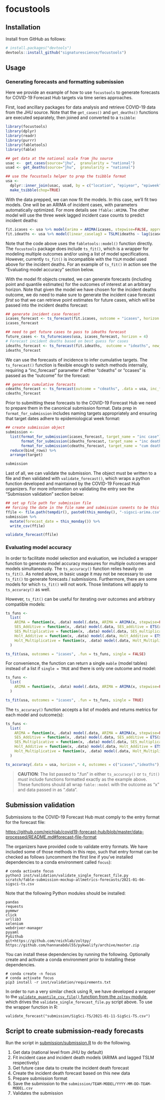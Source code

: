 
<!-- README.md is generated from README.Rmd. Please edit that file -->

# focustools

<!-- badges: start -->
<!-- badges: end -->

## Installation

Install from GitHub as follows:

``` r
# install.packages("devtools")
devtools::install_github("signaturescience/focustools")
```

## Usage

### Generating forecasts and formatting submission

Here we provide an example of how to use `focustools` to generate
forecasts for COVID-19 Forecast Hub targets via time series approaches.

First, load ancillary packages for data analysis and retrieve COVID-19
data from the JHU source. Note that the `get_cases()` and `get_deaths()`
functions are executed separately, then joined and converted to a
`tsibble`:

``` r
library(focustools)
library(dplyr)
library(readr)
library(purrr)
library(fabletools)
library(fable)

## get data at the national scale from jhu source
usac <-  get_cases(source="jhu",  granularity = "national")
usad <- get_deaths(source="jhu",  granularity = "national")

## use the focustools helper to prep the tsibble format
usa <-  
  dplyr::inner_join(usac, usad, by = c("location", "epiyear", "epiweek")) %>% 
  make_tsibble(chop=TRUE)
```

With the data prepped, we can now fit the models. In this case, we’ll
fit two models. One will be an ARIMA of incident cases, with parameters
automatically optimized. For more details see `?fable::ARIMA`. The other
model will use the three week lagged incident case counts to predict
incident deaths:

``` r
fit.icases <- usa %>% model(arima = ARIMA(icases, stepwise=FALSE, approximation=FALSE))
fit.ideaths <- usa %>% model(linear_caselag3 = TSLM(ideaths ~ lag(icases, 3)))
```

Note that the code above uses the `fabletools::model()` function
directly. The `focustools` package does include `ts_fit()`, which is a
wrapper for modeling multiple outcomes and/or using a list of model
specifications. However, currently `ts_fit()` is incompatible with the
`TSLM` model used above for the incident deaths. For an example of
`ts_fit()` in action see the “Evaluating model accuracy” section below.

With the model fit objects created, we can generate forecasts (including
point and quantile estimates) for the outcomes of interest at an
arbitrary horizon. Note that given the model we have chosen for the
incident deaths outcome, we do need to make sure to generate the
incident case forecast *first* so that we can retrieve point estimates
for future cases, which will be passed into the incident deaths
forecast:

``` r
## generate incident case forecast
icases_forecast <- ts_forecast(fit.icases, outcome = "icases", horizon = 4)
icases_forecast

## need to get future cases to pass to ideaths forecast
future_cases <- ts_futurecases(usa, icases_forecast, horizon = 4)
# Forecast incident deaths based on best guess for cases
ideaths_forecast <- ts_forecast(fit.ideaths,  outcome = "ideaths", new_data = future_cases)
ideaths_forecast
```

We can use the forecasts of incidence to infer cumulative targets. The
`ts_forecast()` function is flexible enough to switch methods
internally, requiring a “inc\_forecast” parameter if either “cdeaths” or
“ccases” is passed as the “outcome” for the forecast:

``` r
## generate cumulative forecasts
cdeaths_forecast <- ts_forecast(outcome = "cdeaths", .data = usa, inc_forecast = ideaths_forecast)
cdeaths_forecast
```

Prior to submitting these forecasts to the COVID-19 Forecast Hub we need
to prepare them in the canonical submission format. Data prep in
`format_for_submission` includes naming targets appropriately and
ensuring that target dates adhere to epidemiological week format:

``` r
## create submission object
submission <-
  list(format_for_submission(icases_forecast, target_name = "inc case"),
       format_for_submission(ideaths_forecast, target_name = "inc death"),
       format_for_submission(cdeaths_forecast, target_name = "cum death")) %>%
  reduce(bind_rows) %>%
  arrange(target)

submission
```

Last of all, we can validate the submission. The object must be written
to a file and then validated with `validate_forecast()`, which wraps a
python function developed and maintained by the COVID-19 Forecast Hub
organizers. For more information on validating the entry see the
“Submission validation” section below:

``` r
## set up file path for submission file
## forcing the date in the file name and submission conents to be this monday
ffile <- file.path(tempdir(), paste0(this_monday(), "-sigsci-arima.csv"))
submission %>%
  mutate(forecast_date = this_monday()) %>%
  write_csv(ffile)

validate_forecast(ffile)
```

### Evaluating model accuracy

In order to facilitate model selection and evaluation, we included a
wrapper function to generate model accuracy measures for multiple
outcomes and models simultaneously. The `ts_accuracy()` function relies
heavily on `ts_fit()`. As noted above, in basic usage it may not be
necessary to use `ts_fit()` to generate forecasts / submissions.
Furthermore, there are some models for which `ts_fit()` will not work.
Those limitations will apply to `ts_accuracy()` as well.

However, `ts_fit()` can be useful for iterating over outcomes and
arbitrary compatible models:

``` r
ts_funs <- 
  list(
    ARIMA = function(x, .data) model(.data, ARIMA = ARIMA(x, stepwise=FALSE, approximation=FALSE)),
    SES_Additive = function(x, .data) model(.data, SES_additive = ETS(x ~ error("A") + trend("N") + season("N"))),
    SES_Multiplicative = function(x, .data) model(.data, SES_multiplicative = ETS(x ~ error("M") + trend("N") + season("N"))),
    Holt_Additive = function(x, .data) model(.data, Holt_Additive = ETS(x ~ error("A") + trend("A") + season("N"))),
    Holt_Multiplicative = function(x, .data) model(.data, Holt_Multiplicative = ETS(x ~ error("M") + trend("A") + season("N")))
  )

ts_fit(usa, outcomes = "icases", .fun = ts_funs, single = FALSE)
```

For convenience, the function can return a single `mable` (model tables)
instead of a list if `single = TRUE` and there is only one outcome and
model:

``` r
ts_funs <- 
  list(
    ARIMA = function(x, .data) model(.data, ARIMA = ARIMA(x, stepwise=FALSE, approximation=FALSE))
  )

ts_fit(usa, outcomes = "icases", .fun = ts_funs, single = TRUE)
```

The `ts_accuracy()` function accepts a list of models and returns
metrics for each model and outcome(s):

``` r
ts_funs <- 
  list(
    ARIMA = function(x, .data) model(.data, ARIMA = ARIMA(x, stepwise=FALSE, approximation=FALSE)),
    SES_Additive = function(x, .data) model(.data, SES_additive = ETS(x ~ error("A") + trend("N") + season("N"))),
    SES_Multiplicative = function(x, .data) model(.data, SES_multiplicative = ETS(x ~ error("M") + trend("N") + season("N"))),
    Holt_Additive = function(x, .data) model(.data, Holt_Additive = ETS(x ~ error("A") + trend("A") + season("N"))),
    Holt_Multiplicative = function(x, .data) model(.data, Holt_Multiplicative = ETS(x ~ error("M") + trend("A") + season("N")))
  )

ts_accuracy(.data = usa, horizon = 4, outcomes = c("icases","ideaths"), .fun = ts_funs)
```

> **CAUTION**: The list passed to “.fun” in either `ts_accuracy()` or
> `ts_fit()` *must* include functions formatted exactly as the example
> above. These functions should all wrap `fable::model` with the outcome
> as “x” and data passed in as “.data”.

## Submission validation

Submissions to the COVID-19 Forecast Hub must comply to the entry format
for the forecast file:

<https://github.com/reichlab/covid19-forecast-hub/blob/master/data-processed/README.md#forecast-file-format>

The organizers have provided code to validate entry formats. We have
included some of those methods in this repo, such that entry format can
be checked as follows (uncomment the first line if you’ve installed
dependencies to a conda environment called `focus`):

    # conda activate focus
    python3 inst/validation/validate_single_forecast_file.py scratch/fable-submission-mockup-allmetrics-forecasts/2021-01-04-sigsci-ts.csv

Note that the following Python modules should be installed:

    pandas
    requests
    pymmwr
    click
    urllib3
    selenium
    webdriver-manager
    pyyaml
    PyGithub
    git+https://github.com/reichlab/zoltpy/
    https://github.com/hannanabdul55/pykwalify/archive/master.zip

You can install these dependencies by running the following. Optionally
create and activate a conda environment prior to installing these
dependencies.

    # conda create -n focus
    # conda activate focus
    pip3 install -r inst/validation/requirements.txt

In order to run a very similar check using R, we have developed a
wrapper to the [`validate_quantile_csv_file()` function from the
`zoltpy`
module](https://github.com/reichlab/zoltpy/blob/master/zoltpy/covid19.py#L75-L93),
which drives the `validate_single_forecast_file.py` script above. To use
the wrapper function in R:

    validate_forecast("submission/SigSci-TS/2021-01-11-SigSci-TS.csv")

## Script to create submission-ready forecasts

Run the script in [submission/submission.R](submission/submission.R) to
do the following.

1.  Get data (national level from JHU by default)
2.  Fit incident case and incident death models (ARIMA and lagged TSLM
    respectively)
3.  Get future case data to create the incident death forecast
4.  Create the incident death forecast based on this new data
5.  Prepare submission format
6.  Save the submission to the
    `submission/TEAM-MODEL/YYYY-MM-DD-TEAM-MODEL.csv`
7.  Validates the submission

